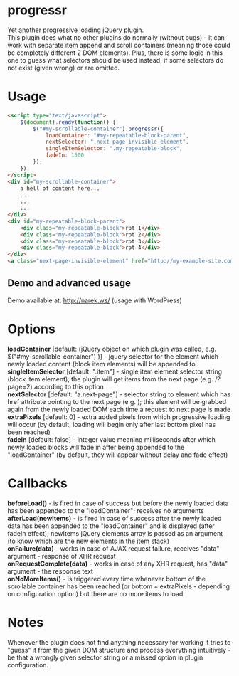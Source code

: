 progressr
=========

Yet another progressive loading jQuery plugin.  
This plugin does what no other plugins do normally (without bugs) - it can work with separate item append and scroll containers (meaning those could be completely different 2 DOM elements). 
Plus, there is some logic in this one to guess what selectors should be used instead, if some selectors do not exist (given wrong) or are omitted.

Usage
=====
```html
<script type="text/javascript">
    $(document).ready(function() {
        $("#my-scrollable-container").progressr({
			loadContainer: "#my-repeatable-block-parent",
			nextSelector: ".next-page-invisible-element",
			singleItemSelector: ".my-repeatable-block",
			fadeIn: 1500
		});
    });
</script>
<div id="my-scrollable-container">
	a hell of content here...
	...
	...
	...
</div>
<div id="my-repeatable-block-parent">
	<div class="my-repeatable-block">rpt 1</div>
	<div class="my-repeatable-block">rpt 2</div>
	<div class="my-repeatable-block">rpt 3</div>
	<div class="my-repeatable-block">rpt 4</div>
</div>
<a class="next-page-invisible-element" href="http://my-example-site.com/?page=2" style="display: none;"></a>
```

Demo and advanced usage
-----------------------
Demo available at: http://narek.ws/ (usage with WordPress)


Options
=======

**loadContainer** [default: (jQuery object on which plugin was called, e.g. $("#my-scrollable-container") )] - jquery selector for the element which newly loaded content (block item elements) will be appended to  
**singleItemSelector** [default: ".item"] - single item element selector string (block item element); the plugin will get items from the next page (e.g. /?page=2) according to this option  
**nextSelector** [default: "a.next-page"] - selector string to element which has href attribute pointing to the next page (e.g. <a href="/?page=2"></a>); this element will be grabbed again from the newly loaded DOM each time a request to next page is made 
**extraPixels** [default: 0] - extra added pixels from which progressive loading will occur (by default, loading will begin only after last bottom pixel has been reached)  
**fadeIn** [default: false] - integer value meaning milliseconds after which newly loaded blocks will fade in after being appended to the "loadContainer" (by default, they will appear without delay and fade effect)  

Callbacks
=========

**beforeLoad()** - is fired in case of success but before the newly loaded data has been appended to the "loadContainer"; receives no arguments  
**afterLoad(newItems)** - is fired in case of success after the newly loaded data has been appended to the "loadContainer" and is displayed (after fadeIn effect); newItems jQuery elements array is passed as an argument (to know which are the new elements in the item stack)  
**onFailure(data)** - works in case of AJAX request failure, receives "data" argument - response of XHR request  
**onRequestComplete(data)** - works in case of any XHR request, has "data" argument - the response text  
**onNoMoreItems()** - is triggered every time whenever bottom of the scrollable container has been reached (or bottom + extraPixels - depending on configuration option) but there are no more items to load  

Notes
=====

Whenever the plugin does not find anything necessary for working it tries to "guess" it from the given DOM structure and process everything intuitively - be that a wrongly given selector string or a missed option in plugin configuration.  

